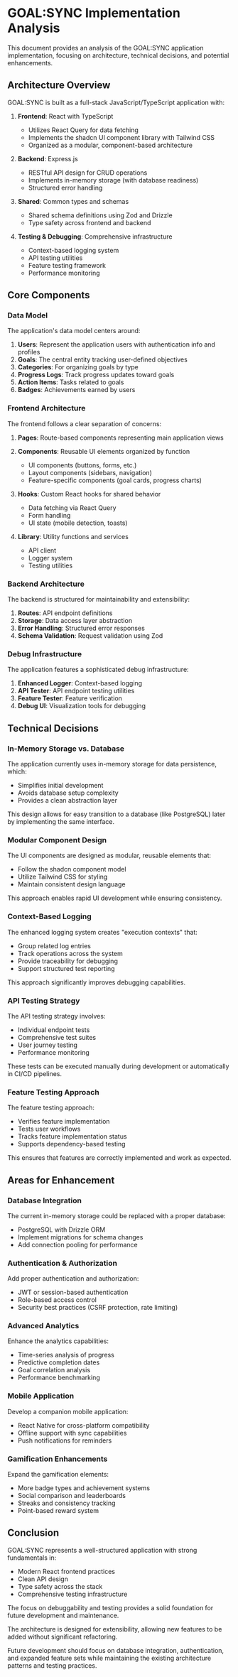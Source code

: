 # GOAL:SYNC Implementation Analysis

This document provides an analysis of the GOAL:SYNC application implementation, focusing on architecture, technical decisions, and potential enhancements.

## Architecture Overview

GOAL:SYNC is built as a full-stack JavaScript/TypeScript application with:

1. **Frontend**: React with TypeScript
   - Utilizes React Query for data fetching
   - Implements the shadcn UI component library with Tailwind CSS
   - Organized as a modular, component-based architecture

2. **Backend**: Express.js
   - RESTful API design for CRUD operations
   - Implements in-memory storage (with database readiness)
   - Structured error handling

3. **Shared**: Common types and schemas
   - Shared schema definitions using Zod and Drizzle
   - Type safety across frontend and backend

4. **Testing & Debugging**: Comprehensive infrastructure
   - Context-based logging system
   - API testing utilities
   - Feature testing framework
   - Performance monitoring

## Core Components

### Data Model

The application's data model centers around:

1. **Users**: Represent the application users with authentication info and profiles
2. **Goals**: The central entity tracking user-defined objectives
3. **Categories**: For organizing goals by type
4. **Progress Logs**: Track progress updates toward goals
5. **Action Items**: Tasks related to goals
6. **Badges**: Achievements earned by users

### Frontend Architecture

The frontend follows a clear separation of concerns:

1. **Pages**: Route-based components representing main application views
2. **Components**: Reusable UI elements organized by function
   - UI components (buttons, forms, etc.)
   - Layout components (sidebars, navigation)
   - Feature-specific components (goal cards, progress charts)
   
3. **Hooks**: Custom React hooks for shared behavior
   - Data fetching via React Query
   - Form handling
   - UI state (mobile detection, toasts)

4. **Library**: Utility functions and services
   - API client
   - Logger system
   - Testing utilities

### Backend Architecture

The backend is structured for maintainability and extensibility:

1. **Routes**: API endpoint definitions
2. **Storage**: Data access layer abstraction
3. **Error Handling**: Structured error responses
4. **Schema Validation**: Request validation using Zod

### Debug Infrastructure

The application features a sophisticated debug infrastructure:

1. **Enhanced Logger**: Context-based logging
2. **API Tester**: API endpoint testing utilities
3. **Feature Tester**: Feature verification
4. **Debug UI**: Visualization tools for debugging

## Technical Decisions

### In-Memory Storage vs. Database

The application currently uses in-memory storage for data persistence, which:
- Simplifies initial development
- Avoids database setup complexity
- Provides a clean abstraction layer

This design allows for easy transition to a database (like PostgreSQL) later by implementing the same interface.

### Modular Component Design

The UI components are designed as modular, reusable elements that:
- Follow the shadcn component model
- Utilize Tailwind CSS for styling
- Maintain consistent design language

This approach enables rapid UI development while ensuring consistency.

### Context-Based Logging

The enhanced logging system creates "execution contexts" that:
- Group related log entries
- Track operations across the system
- Provide traceability for debugging
- Support structured test reporting

This approach significantly improves debugging capabilities.

### API Testing Strategy

The API testing strategy involves:
- Individual endpoint tests
- Comprehensive test suites
- User journey testing
- Performance monitoring

These tests can be executed manually during development or automatically in CI/CD pipelines.

### Feature Testing Approach

The feature testing approach:
- Verifies feature implementation
- Tests user workflows
- Tracks feature implementation status
- Supports dependency-based testing

This ensures that features are correctly implemented and work as expected.

## Areas for Enhancement

### Database Integration

The current in-memory storage could be replaced with a proper database:
- PostgreSQL with Drizzle ORM
- Implement migrations for schema changes
- Add connection pooling for performance

### Authentication & Authorization

Add proper authentication and authorization:
- JWT or session-based authentication
- Role-based access control
- Security best practices (CSRF protection, rate limiting)

### Advanced Analytics

Enhance the analytics capabilities:
- Time-series analysis of progress
- Predictive completion dates
- Goal correlation analysis
- Performance benchmarking

### Mobile Application

Develop a companion mobile application:
- React Native for cross-platform compatibility
- Offline support with sync capabilities
- Push notifications for reminders

### Gamification Enhancements

Expand the gamification elements:
- More badge types and achievement systems
- Social comparison and leaderboards
- Streaks and consistency tracking
- Point-based reward system

## Conclusion

GOAL:SYNC represents a well-structured application with strong fundamentals in:
- Modern React frontend practices
- Clean API design
- Type safety across the stack
- Comprehensive testing infrastructure

The focus on debuggability and testing provides a solid foundation for future development and maintenance.

The architecture is designed for extensibility, allowing new features to be added without significant refactoring.

Future development should focus on database integration, authentication, and expanded feature sets while maintaining the existing architecture patterns and testing practices.